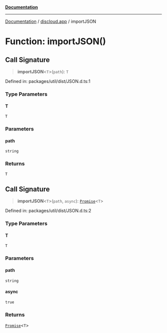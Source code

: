 [**Documentation**](../../README.md)

***

[Documentation](../../packages.md) / [discloud.app](../README.md) / importJSON

# Function: importJSON()

## Call Signature

> **importJSON**\<`T`\>(`path`): `T`

Defined in: packages/util/dist/JSON.d.ts:1

### Type Parameters

#### T

`T`

### Parameters

#### path

`string`

### Returns

`T`

## Call Signature

> **importJSON**\<`T`\>(`path`, `async`): [`Promise`](https://developer.mozilla.org/docs/Web/JavaScript/Reference/Global_Objects/Promise)\<`T`\>

Defined in: packages/util/dist/JSON.d.ts:2

### Type Parameters

#### T

`T`

### Parameters

#### path

`string`

#### async

`true`

### Returns

[`Promise`](https://developer.mozilla.org/docs/Web/JavaScript/Reference/Global_Objects/Promise)\<`T`\>
